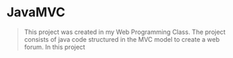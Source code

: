 # JavaMVC

> This project was created in my Web Programming Class. The project consists of java code structured in the MVC model to create a web forum.
> In this project

